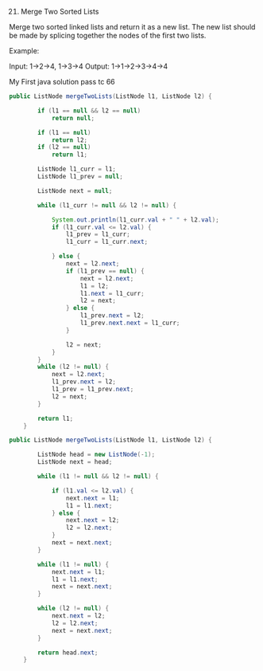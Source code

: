 21. Merge Two Sorted Lists

Merge two sorted linked lists and return it as a new list. The new list should be made by splicing together the nodes of the first two lists.

Example:

Input: 1->2->4, 1->3->4
Output: 1->1->2->3->4->4

My First java solution pass tc 66

````java
public ListNode mergeTwoLists(ListNode l1, ListNode l2) {

		if (l1 == null && l2 == null)
			return null;

		if (l1 == null)
			return l2;
		if (l2 == null)
			return l1;

		ListNode l1_curr = l1;
		ListNode l1_prev = null;

		ListNode next = null;

		while (l1_curr != null && l2 != null) {

			System.out.println(l1_curr.val + " " + l2.val);
			if (l1_curr.val <= l2.val) {
				l1_prev = l1_curr;
				l1_curr = l1_curr.next;

			} else {
				next = l2.next;
				if (l1_prev == null) {
					next = l2.next;
					l1 = l2;
					l1.next = l1_curr;
					l2 = next;
				} else {
					l1_prev.next = l2;
					l1_prev.next.next = l1_curr;
				}

				l2 = next;
			}
		}
		while (l2 != null) {
			next = l2.next;
			l1_prev.next = l2;
			l1_prev = l1_prev.next;
			l2 = next;
		}

		return l1;
	}
````
````java
public ListNode mergeTwoLists(ListNode l1, ListNode l2) {

		ListNode head = new ListNode(-1);
		ListNode next = head;

		while (l1 != null && l2 != null) {

			if (l1.val <= l2.val) {
				next.next = l1;
				l1 = l1.next;
			} else {
				next.next = l2;
				l2 = l2.next;
			}
			next = next.next;
		}

		while (l1 != null) {
			next.next = l1;
			l1 = l1.next;
			next = next.next;
		}

		while (l2 != null) {
			next.next = l2;
			l2 = l2.next;
			next = next.next;
		}

		return head.next;
	}
````	